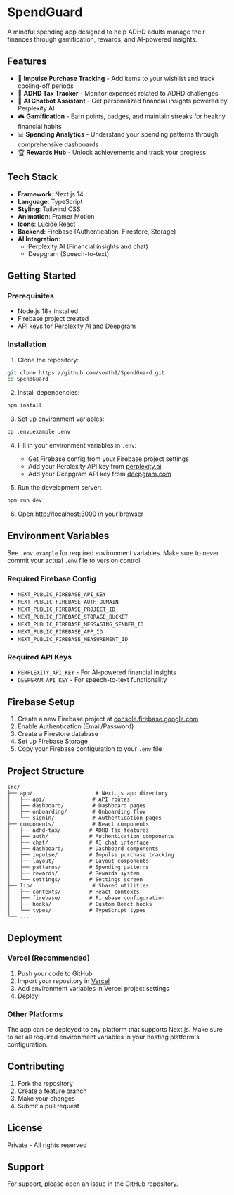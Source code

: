 # SpendGuard

A mindful spending app designed to help ADHD adults manage their finances through gamification, rewards, and AI-powered insights.

## Features

- 🎯 **Impulse Purchase Tracking** - Add items to your wishlist and track cooling-off periods
- 🧠 **ADHD Tax Tracker** - Monitor expenses related to ADHD challenges
- 🤖 **AI Chatbot Assistant** - Get personalized financial insights powered by Perplexity AI
- 🎮 **Gamification** - Earn points, badges, and maintain streaks for healthy financial habits
- 📊 **Spending Analytics** - Understand your spending patterns through comprehensive dashboards
- 🏆 **Rewards Hub** - Unlock achievements and track your progress

## Tech Stack

- **Framework**: Next.js 14
- **Language**: TypeScript
- **Styling**: Tailwind CSS
- **Animation**: Framer Motion
- **Icons**: Lucide React
- **Backend**: Firebase (Authentication, Firestore, Storage)
- **AI Integration**: 
  - Perplexity AI (Financial insights and chat)
  - Deepgram (Speech-to-text)

## Getting Started

### Prerequisites

- Node.js 18+ installed
- Firebase project created
- API keys for Perplexity AI and Deepgram

### Installation

1. Clone the repository:
```bash
git clone https://github.com/somth9/SpendGuard.git
cd SpendGuard
```

2. Install dependencies:
```bash
npm install
```

3. Set up environment variables:
```bash
cp .env.example .env
```

4. Fill in your environment variables in `.env`:
   - Get Firebase config from your Firebase project settings
   - Add your Perplexity API key from [perplexity.ai](https://www.perplexity.ai)
   - Add your Deepgram API key from [deepgram.com](https://www.deepgram.com)

5. Run the development server:
```bash
npm run dev
```

6. Open [http://localhost:3000](http://localhost:3000) in your browser

## Environment Variables

See `.env.example` for required environment variables. Make sure to never commit your actual `.env` file to version control.

### Required Firebase Config
- `NEXT_PUBLIC_FIREBASE_API_KEY`
- `NEXT_PUBLIC_FIREBASE_AUTH_DOMAIN`
- `NEXT_PUBLIC_FIREBASE_PROJECT_ID`
- `NEXT_PUBLIC_FIREBASE_STORAGE_BUCKET`
- `NEXT_PUBLIC_FIREBASE_MESSAGING_SENDER_ID`
- `NEXT_PUBLIC_FIREBASE_APP_ID`
- `NEXT_PUBLIC_FIREBASE_MEASUREMENT_ID`

### Required API Keys
- `PERPLEXITY_API_KEY` - For AI-powered financial insights
- `DEEPGRAM_API_KEY` - For speech-to-text functionality

## Firebase Setup

1. Create a new Firebase project at [console.firebase.google.com](https://console.firebase.google.com)
2. Enable Authentication (Email/Password)
3. Create a Firestore database
4. Set up Firebase Storage
5. Copy your Firebase configuration to your `.env` file

## Project Structure

```
src/
├── app/                    # Next.js app directory
│   ├── api/               # API routes
│   ├── dashboard/         # Dashboard pages
│   ├── onboarding/        # Onboarding flow
│   └── signin/            # Authentication pages
├── components/            # React components
│   ├── adhd-tax/         # ADHD Tax features
│   ├── auth/             # Authentication components
│   ├── chat/             # AI chat interface
│   ├── dashboard/        # Dashboard components
│   ├── impulse/          # Impulse purchase tracking
│   ├── layout/           # Layout components
│   ├── patterns/         # Spending patterns
│   ├── rewards/          # Rewards system
│   └── settings/         # Settings screen
├── lib/                   # Shared utilities
│   ├── contexts/         # React contexts
│   ├── firebase/         # Firebase configuration
│   ├── hooks/            # Custom React hooks
│   └── types/            # TypeScript types
└── ...
```

## Deployment

### Vercel (Recommended)

1. Push your code to GitHub
2. Import your repository in [Vercel](https://vercel.com)
3. Add environment variables in Vercel project settings
4. Deploy!

### Other Platforms

The app can be deployed to any platform that supports Next.js. Make sure to set all required environment variables in your hosting platform's configuration.

## Contributing

1. Fork the repository
2. Create a feature branch
3. Make your changes
4. Submit a pull request

## License

Private - All rights reserved

## Support

For support, please open an issue in the GitHub repository.

